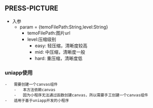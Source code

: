 ##  PRESS-PICTURE
-   入参
    -   param = {temoFilePath:String,level:String}
        +   temoFilePath:图片url
        +   level:压缩级别
            +   easy:   轻压缩，清晰度较高
            +   mid:    中压缩，清晰度一般
            +   hard:   重压缩，清晰度低
### uniapp使用
    -   需要创建一个canvas组件
        -   本方法依赖canvas
        -   因为小程序无法通过函数创建canvas，所以需要手工创建一个canvas组件
    -   适用于基于uniapp开发的小程序